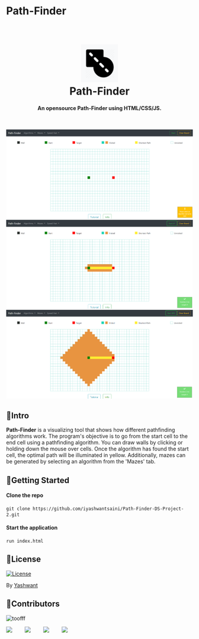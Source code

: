 # Path-Finder

<h1 align="center">
  <br>
  <a href=""><img src="./readme/icon.png" alt="logo" width="100"></a>
  <br>
    Path-Finder
  <br>
</h1>

<h4 align="center">An opensource Path-Finder using HTML/CSS/JS.</h4>
<br />

![one](readme/one.png)
![two](readme/two.png)
![one](readme/three.png)

## 🚀Intro

**Path-Finder** is a visualizing tool that shows how different pathfinding algorithms work. The program's objective is to go from the start cell to the end cell using a pathfinding algorithm. You can draw walls by clicking or holding down the mouse over cells. Once the algorithm has found the start cell, the optimal path will be illuminated in yellow. Additionally, mazes can be generated by selecting an algorithm from the 'Mazes' tab. 


## 🚀Getting Started

#### Clone the repo

```
git clone https://github.com/iyashwantsaini/Path-Finder-DS-Project-2.git
```

#### Start the application

```
run index.html
```

## 🚀License

[![License](https://img.shields.io/badge/license-MIT-blue.svg)](/LICENSE)

By [Yashwant](https://github.com/iyashwantsaini)

## 🚀Contributors

<img src="https://avatars.githubusercontent.com/u/21121279?v=4" width="100px;" alt="toofff"/><br />

<a href="https://meyash.xyz/" style="margin-right:30px;"><img src="https://meyash.xyz/assets/icons/siteicon.png" width="25"></a>
<a href="https://meyash.xyz/resume.pdf" style="margin-right:30px;"><img src="https://cdn.jsdelivr.net/npm/simple-icons@v3/icons/libreoffice.svg" width="25"></a> 
<a href="https://www.linkedin.com/in/iyashwantsaini/" style="margin-right:30px;"><img src="https://cdn.jsdelivr.net/npm/simple-icons@v3/icons/linkedin.svg" width="25"></a>
<a href="https://twitter.com/iyashwantsaini" style="margin-right:30px;"><img src="https://cdn.jsdelivr.net/npm/simple-icons@v3/icons/twitter.svg" width="25"></a>
